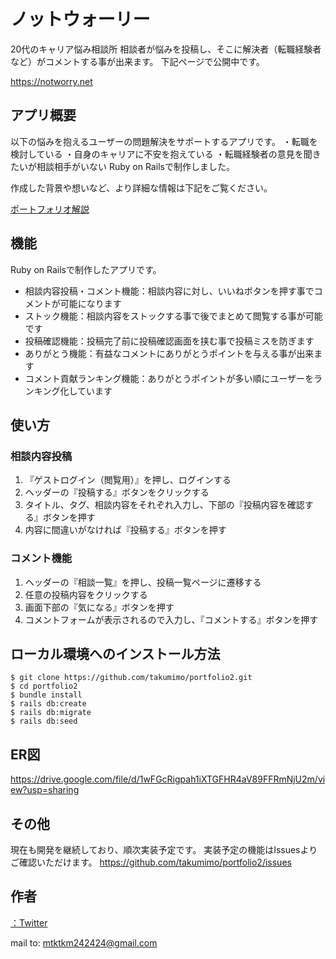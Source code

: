 # ノットウォーリー
20代のキャリア悩み相談所
相談者が悩みを投稿し、そこに解決者（転職経験者など）がコメントする事が出来ます。
下記ページで公開中です。

https://notworry.net

## アプリ概要
以下の悩みを抱えるユーザーの問題解決をサポートするアプリです。
・転職を検討している
・自身のキャリアに不安を抱えている
・転職経験者の意見を聞きたいが相談相手がいない
Ruby on Railsで制作しました。

作成した背景や想いなど、より詳細な情報は下記をご覧ください。

[ポートフォリオ解説](https://qiita.com/mtktkm24/private/233e30cfbea367b9cb0c)

## 機能
Ruby on Railsで制作したアプリです。

- 相談内容投稿・コメント機能：相談内容に対し、いいねボタンを押す事でコメントが可能になります
- ストック機能：相談内容をストックする事で後でまとめて閲覧する事が可能です
- 投稿確認機能：投稿完了前に投稿確認画面を挟む事で投稿ミスを防ぎます
- ありがとう機能：有益なコメントにありがとうポイントを与える事が出来ます
- コメント貢献ランキング機能：ありがとうポイントが多い順にユーザーをランキング化しています

## 使い方
### 相談内容投稿
1. 『ゲストログイン（閲覧用）』を押し、ログインする
2. ヘッダーの『投稿する』ボタンをクリックする
3. タイトル、タグ、相談内容をそれぞれ入力し、下部の『投稿内容を確認する』ボタンを押す
4. 内容に間違いがなければ『投稿する』ボタンを押す
### コメント機能
1. ヘッダーの『相談一覧』を押し、投稿一覧ページに遷移する
2. 任意の投稿内容をクリックする
3. 画面下部の『気になる』ボタンを押す
4. コメントフォームが表示されるので入力し、『コメントする』ボタンを押す

## ローカル環境へのインストール方法

```
$ git clone https://github.com/takumimo/portfolio2.git
$ cd portfolio2
$ bundle install
$ rails db:create
$ rails db:migrate
$ rails db:seed
```

## ER図
https://drive.google.com/file/d/1wFGcRigpah1iXTGFHR4aV89FFRmNjU2m/view?usp=sharing

## その他
現在も開発を継続しており、順次実装予定です。
実装予定の機能はIssuesよりご確認いただけます。
https://github.com/takumimo/portfolio2/issues

## 作者
[：Twitter](https://twitter.com/takumeeem)

mail to: [mtktkm242424@gmail.com](mtktkm242424@gmail.com)
